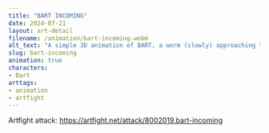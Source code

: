 ```yaml
---
title: "BART INCOMING"
date: 2024-07-21
layout: art-detail
filename: /animation/bart-incoming.webm
alt_text: "A simple 3D animation of BART, a worm (slowly) approaching to your current location. Watch out!"
slug: bart-incoming
animation: true
characters:
- Bart
arttags:
- animation
- artfight
---
```

Artfight attack: https://artfight.net/attack/8002019.bart-incoming
